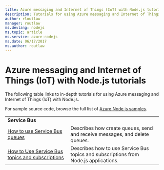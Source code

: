 ```yaml
---
title: Azure messaging and Internet of Things (IoT) with Node.js tutorials
description: Tutorials for using Azure messaging and Internet of Things (IoT) with Node.js.
author: rloutlaw
manager: routlaw
ms.devlang: nodejs
ms.topic: article
ms.service: azure-nodejs
ms.date: 06/17/2017
ms.author: routlaw
---
```


# Azure messaging and Internet of Things (IoT) with Node.js tutorials

The following table links to in-depth tutorials for using Azure messaging and Internet of Things (IoT) with Node.js.

For sample source code, browse the full list of [Azure Node.js samples](https://azure.microsoft.com/resources/samples/?term=nodejs).

| | |
|---|---|
| **Service Bus** ||
| [How to use Service Bus queues](http://docs.microsoft.com/azure/service-bus-messaging/service-bus-nodejs-how-to-use-queues?toc=/azure/node/toc.json&bc=/azure/node/toc.json) | Describes how create queues, send and receive messages, and delete queues. |
| [How to Use Service Bus topics and subscriptions](http://docs.microsoft.com/azure/service-bus-messaging/service-bus-nodejs-how-to-use-topics-subscriptions?toc=/azure/node/toc.json&bc=/azure/node/toc.json) | Describes how to use Service Bus topics and subscriptions from Node.js applications. |
